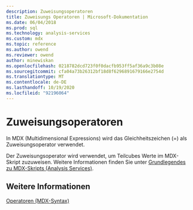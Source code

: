 ```yaml
---
description: Zuweisungsoperatoren
title: Zuweisungs Operatoren | Microsoft-Dokumentation
ms.date: 06/04/2018
ms.prod: sql
ms.technology: analysis-services
ms.custom: mdx
ms.topic: reference
ms.author: owend
ms.reviewer: owend
author: minewiskan
ms.openlocfilehash: 0218782dcd723f0f0dacfb953ff5af36a9c3b08e
ms.sourcegitcommit: cfa04a73b26312bf18d8f6296891679166e2754d
ms.translationtype: MT
ms.contentlocale: de-DE
ms.lasthandoff: 10/19/2020
ms.locfileid: "92196064"
---
```

# <a name="assignment-operators"></a>Zuweisungsoperatoren


  In MDX (Multidimensional Expressions) wird das Gleichheitszeichen (=) als Zuweisungsoperator verwendet.  
  
 Der Zuweisungsoperator wird verwendet, um Teilcubes Werte im MDX-Skript zuzuweisen. Weitere Informationen finden Sie unter [Grundlegendes zu MDX-Skripts &#40;Analysis Services&#41;](/analysis-services/multidimensional-models/mdx/mdx-scripting-fundamentals-analysis-services).  
  
## <a name="see-also"></a>Weitere Informationen  
 [Operatoren &#40;MDX-Syntax&#41;](../mdx/operators-mdx-syntax.md)  
  
